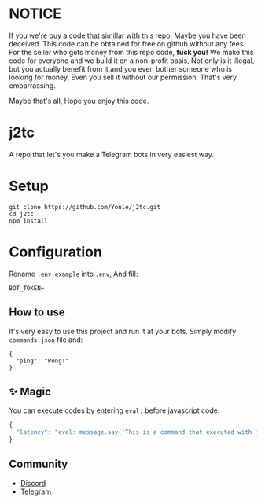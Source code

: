 # NOTICE
If you we're buy a code that simillar with this repo, Maybe you have been deceived. This code can be obtained for free on github without any fees. For the seller who gets money from this repo code, ****fuck you!****  We make this code for everyone and we build it on a non-profit basis, Not only is it illegal, but you actually benefit from it and you even bother someone who is looking for money, Even you sell it without our permission. That's very embarrassing.

Maybe that's all, Hope you enjoy this code.

# j2tc
A repo that let's you make a Telegram bots in very easiest way.
# Setup
```
git clone https://github.com/Yonle/j2tc.git
cd j2tc
npm install
```

# Configuration
Rename `.env.example` into `.env`, And fill:
```
BOT_TOKEN=
```
## How to use
It's very easy to use this project and run it at your bots. Simply modify `commands.json` file and:
```
{
  "ping": "Pong!"
}
```
## ✨ Magic
You can execute codes by entering `eval:` before javascript code.
```js
{
  "latency": "eval: message.say('This is a command that executed with javascript code')"
}
```
## Community
- [Discord](https://quickstream.yonle.repl.co/discord)
- [Telegram](https://t.me/yonlecoder)
